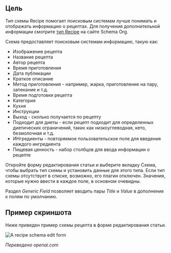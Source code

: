 <!-- Filename: J5.x:Schema_org/Type_Recipe_-_Using_Recipe_Plugin / Display title: Schema.org - Рецепт -->

## Цель

Тип схемы Recipe помогает поисковым системам лучше понимать и отображать информацию о рецептах. Для получения дополнительной информации смотрите [тип Recipe](https://schema.org/Recipe) на сайте Schema Org.

Схема предоставляет поисковым системам информацию, такую как:

- Изображение рецепта
- Название рецепта
- Автор рецепта
- Время приготовления
- Дата публикации
- Краткое описание
- Метод приготовления - например, жарка, приготовление на пару, запекание и т.д.
- Время подготовки рецепта
- Категория
- Кухня
- Инструкции
- Выход - сколько получается по рецепту
- Подходит для диеты - если рецепт подходит для определенных диетических ограничений, таких как низкоуглеводная, кето, безмолочная и т.д.
- ИНгредиенты - повторяемое пользовательское поле для введения каждого ингредиента
- Пищевая ценность - набор столбцов для ввода информации о рецепте

Откройте форму редактирования статьи и выберите вкладку Схема, чтобы выбрать тип схемы и установить данные для этого типа. Если тип схемы отсутствует в списке, возможно, его плагин отключен. Значения, которые нужно ввести в каждое поле, в основном очевидны.

Раздел *Generic Field* позволяет вводить пары *Title* и *Value* в дополнение к полям по умолчанию.

## Пример скриншота

Ниже приведен пример схемы рецепта в форме редактирования статьи.

![A recipe schema edit form](../../../en/images/schemas/edit-schema-recipe.png)

*Переведено openai.com*

